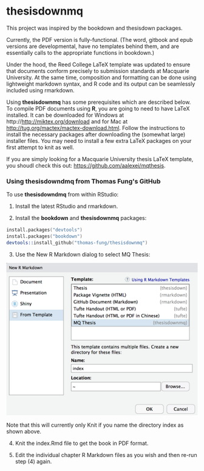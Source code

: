 # thesisdownmq

This project was inspired by the bookdown and thesisdown packages.

Currently, the PDF version is fully-functional. (The word, gitbook and epub versions are developmental, have no templates behind them, and are essentially calls to the appropriate functions in bookdown.)

Under the hood, the Reed College LaTeX template was updated to ensure that documents conform precisely to submission standards at Macquarie University. At the same time, composition and formatting can be done using lightweight markdown syntax, and R code and its output can be seamlessly included using rmarkdown.

Using **thesisdownmq** has some prerequisites which are described below. To compile PDF documents using **R**, you are going to need to have LaTeX installed. It can be downloaded for Windows at http://http://miktex.org/download and for Mac at http://tug.org/mactex/mactex-download.html. Follow the instructions to install the necessary packages after downloading the (somewhat large) installer files. You may need to install a few extra LaTeX packages on your first attempt to knit as well.

If you are simply looking for a Macquarie University thesis LaTeX template, you shoudl check this out: https://github.com/aalexei/mqthesis.

### Using thesisdowndmq from Thomas Fung's GitHub

To use **thesisdowndmq** from within RStudio:

1) Install the latest RStudio and rmarkdown.

2) Install the **bookdown** and **thesisdownmq** packages:

```S
install.packages("devtools")
install.packages("bookdown")
devtools::install_github("thomas-fung/thesisdownmq")
```

3) Use the New R Markdown dialog to select MQ Thesis:

![New R Markdown](thesis_rmd.png)

Note that this will currently only Knit if you name the directory index as shown above.

4) Knit the index.Rmd file to get the book in PDF format.

5) Edit the individual chapter R Markdown files as you wish and then re-run step (4) again.
